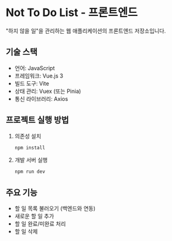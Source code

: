 # Not To Do List - 프론트엔드

"하지 않을 일"을 관리하는 웹 애플리케이션의 프론트엔드 저장소입니다.

## 기술 스택

- 언어: JavaScript
- 프레임워크: Vue.js 3
- 빌드 도구: Vite
- 상태 관리: Vuex (또는 Pinia)
- 통신 라이브러리: Axios

## 프로젝트 실행 방법

1.  의존성 설치
    ```bash
    npm install
    ```

2.  개발 서버 실행
    ```bash
    npm run dev
    ```

##  주요 기능

- 할 일 목록 불러오기 (백엔드와 연동)
- 새로운 할 일 추가
- 할 일 완료/미완료 처리
- 할 일 삭제
